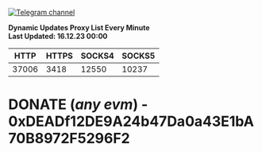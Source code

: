 [![Telegram channel](https://img.shields.io/endpoint?url=https://runkit.io/damiankrawczyk/telegram-badge/branches/master?url=https://t.me/n4z4v0d)](https://t.me/n4z4v0d) 

**Dynamic Updates Proxy List Every Minute**  
**Last Updated: 16.12.23 00:00**

| HTTP        | HTTPS        | SOCKS4        | SOCKS5        |
|-------------|--------------|---------------|---------------|
| 37006 | 3418 | 12550 | 10237 |


# DONATE (_any evm_) - 0xDEADf12DE9A24b47Da0a43E1bA70B8972F5296F2
